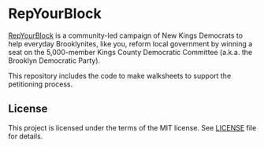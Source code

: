 # RepYourBlock

[RepYourBlock](https://www.repyourblock.com/) is a community-led campaign of New Kings Democrats to help everyday Brooklynites, like you, reform local government by winning a seat on the 5,000-member Kings County Democratic Committee (a.k.a. the Brooklyn Democratic Party).

This repository includes the code to make walksheets to support the petitioning process.


## License

This project is licensed under the terms of the MIT license.
See [LICENSE](LICENSE) file for details.
